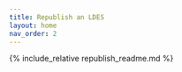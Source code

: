 ```yaml
---
title: Republish an LDES
layout: home
nav_order: 2
---
```


{% include_relative  republish_readme.md %}

